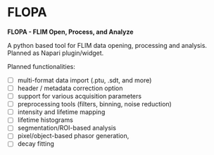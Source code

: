 # FLOPA

**FLOPA - FLIM Open, Process, and Analyze**

A python based tool for FLIM data opening, processing and analysis. Planned as Napari plugin/widget.

Planned functionalities:
  - [ ] multi-format data import (.ptu, .sdt, and more)
  - [ ] header / metadata correction option
  - [ ] support for various acquisition parameters
  - [ ] preprocessing tools (filters, binning, noise reduction)
  - [ ] intensity and lifetime mapping
  - [ ] lifetime histograms
  - [ ] segmentation/ROI-based analysis
  - [ ] pixel/object-based phasor generation,
  - [ ] decay fitting
